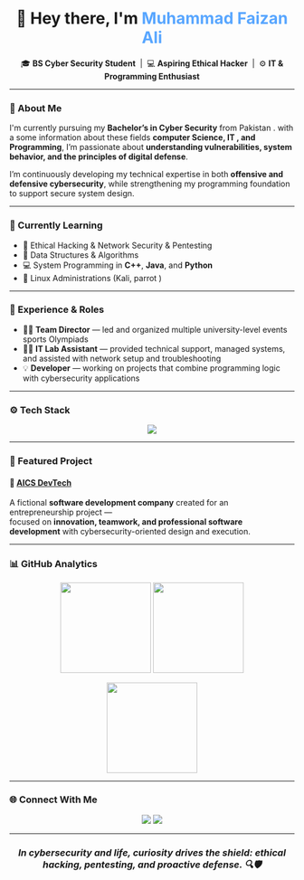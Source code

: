 <!-- Profile Header -->
<h1 align="center">🌙 Hey there, I'm <span style="color:#58a6ff;">Muhammad Faizan Ali</span></h1>

<p align="center">
  🎓 <b>BS Cyber Security Student</b> &nbsp;|&nbsp; 💻 <b>Aspiring Ethical Hacker</b> &nbsp;|&nbsp; ⚙️ <b>IT & Programming Enthusiast</b>
</p>

---

### 🧠 About Me

I'm currently pursuing my **Bachelor’s in Cyber Security** from Pakistan . with a some information about these fields  **computer Science, IT , and Programming**, I’m passionate about **understanding vulnerabilities, system behavior, and the principles of digital defense**.  

I’m continuously developing my technical expertise in both **offensive and defensive cybersecurity**, while strengthening my programming foundation to support secure system design.

---

### 🚀 Currently Learning

- 🔐 Ethical Hacking & Network Security & Pentesting 
- 🧩 Data Structures & Algorithms  
- 💻 System Programming in **C++**, **Java**, and **Python**  
- 🐧 Linux Administrations (Kali, parrot )  

---

### 💼 Experience & Roles

- 🧑‍💼 **Team Director** — led and organized multiple university-level events sports Olympiads  
- 🧑‍💻 **IT Lab Assistant** — provided technical support, managed systems, and assisted with network setup and troubleshooting  
- 💡 **Developer** — working on projects that combine programming logic with cybersecurity applications  

---

### ⚙️ Tech Stack

<p align="center">
  <img src="https://skillicons.dev/icons?i=cpp,java,python,parrot,git,vscode,visualstudio,html,css,kali,windows&perline=6" />
</p>

---

### 🧩 Featured Project

#### 🔹 [AICS DevTech](#)
A fictional **software development company** created for an entrepreneurship project —  
focused on **innovation, teamwork, and professional software development** with cybersecurity-oriented design and execution.

---

### 📊 GitHub Analytics

<p align="center">
  <img src="https://github-readme-stats.vercel.app/api?username=muhammadfaizanali102&show_icons=true&theme=github_dark&hide_border=true" height="160" />
  <img src="https://github-readme-streak-stats.herokuapp.com/?user=muhammadfaizanali10&theme=github-dark&hide_border=true" height="160" />
</p>

<p align="center">
  <img src="https://github-readme-stats.vercel.app/api/top-langs/?username=muhammadfaizanali10&layout=compact&theme=github_dark&hide_border=true" height="160" />
</p>

---

### 🌐 Connect With Me

<p align="center">
  <a href="mailto:muhammadfaizanali102@gmail.com"><img src="https://img.shields.io/badge/Email-58a6ff?style=for-the-badge&logo=gmail&logoColor=white" /></a>
  <a href="https://github.com/muhammadfaizanali102"><img src="https://img.shields.io/badge/GitHub-161b22?style=for-the-badge&logo=github&logoColor=white" /></a>
  
</p>

---

<h3 align="center"><i>In cybersecurity and life, curiosity drives the shield: ethical hacking, pentesting, and proactive defense. 🔍🛡️</i></h3>
